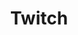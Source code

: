 ---
title: "Twitch"
hidden: false
link: "https://www.twitch.tv/copperdevs"
displayText: "ttv/copperdevs"
randomResult: false
---